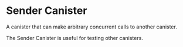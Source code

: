 # Sender Canister

A canister that can make arbitrary concurrent calls to another canister.

The Sender Canister is useful for testing other canisters.